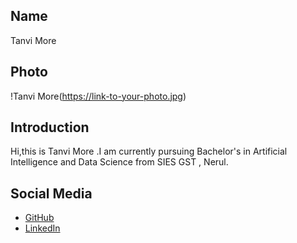## Name
Tanvi More

## Photo
!Tanvi More(https://link-to-your-photo.jpg)

## Introduction
Hi,this is Tanvi More .I am currently pursuing Bachelor's in Artificial Intelligence and Data Science from SIES GST , Nerul.

## Social Media
- [GitHub](https://github.com/Tanvi119)
- [LinkedIn](https://www.linkedin.com/in/tanvi-more-2823891b8?utm_source=share&utm_campaign=share_via&utm_content=profile&utm_medium=android_app)